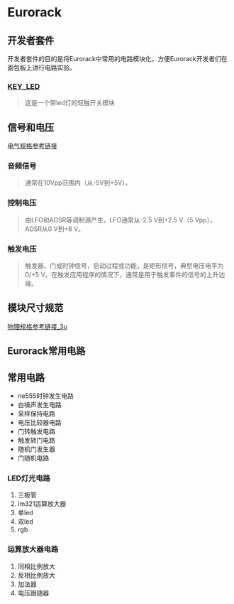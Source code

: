 # Eurorack

## 开发者套件
开发者套件的目的是将Eurorack中常用的电路模块化，方便Eurorack开发者们在面包板上进行电路实验。

### [KEY_LED](/Developer%20Kit/KEY_LED/)
>这是一个带led灯的轻触开关模块

## 信号和电压
[电气规格参考链接](https://www.doepfer.de/a100_man/a100t_e.htm)  
### 音频信号  
>通常在10Vpp范围内（从-5V到+5V）。  

### 控制电压  
>由LFO和ADSR等调制源产生，LFO通常从-2.5 V到+2.5 V（5 Vpp），ADSR从0 V到+8 V。

### 触发电压  
>触发器、门或时钟信号，启动过程或功能，是矩形信号，典型电压电平为0/+5 V。在触发应用程序的情况下，通常是用于触发事件的信号的上升边缘。  

## 模块尺寸规范
[物理规格参考链接_3u](https://www.doepfer.de/a100_man/a100m_e.htm)

## Eurorack常用电路

## 常用电路
- ne555时钟发生电路  
- 白噪声发生电路  
- 采样保持电路  
- 电压比较器电路  
- 门转触发电路  
- 触发转门电路  
- 随机门发生器  
- 门随机电路  

### LED灯光电路
1. 三极管
2. lm321运算放大器
3. 单led
4. 双led
5. rgb

### 运算放大器电路
1. 同相比例放大
2. 反相比例放大
3. 加法器
4. 电压跟随器

